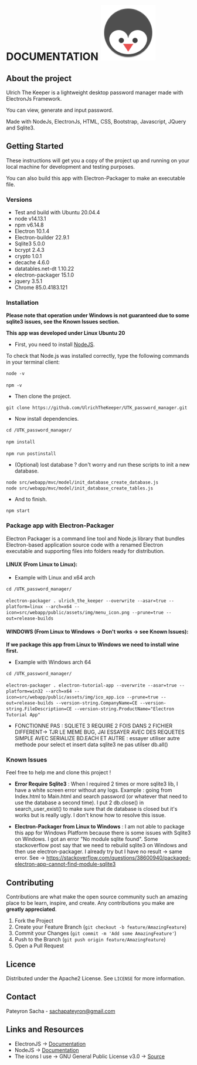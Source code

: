 # DOCUMENTATION <img src="src/webapp/public/assets/img/main_icon.png" width=150 />


## About the project

Ulrich The Keeper is a lightweight desktop password manager made with ElectronJs Framework.

You can view, generate and input password.

Made with NodeJs, ElectronJs, HTML, CSS, Bootstrap, Javascript, JQuery and Sqlite3.

## Getting Started

These instructions will get you a copy of the project up and running on your local machine for development and testing purposes.

You can also build this app with Electron-Packager to make an executable file.

### Versions

* Test and build with Ubuntu 20.04.4
* node v14.13.1
* npm  v6.14.8
* Electron 10.1.4
* Electron-builder 22.9.1
* Sqlite3 5.0.0
* bcrypt 2.4.3
* crypto 1.0.1
* decache 4.6.0
* datatables.net-dt 1.10.22
* electron-packager 15.1.0
* jquery 3.5.1
* Chrome 85.0.4183.121


### Installation

**Please note that operation under Windows is not guaranteed due to some sqlite3 issues, see the Known Issues section.**

**This app was developed under Linux Ubuntu 20**

* First, you need to install [NodeJS]( https://nodejs.org/en/download/).

To check that Node.js was installed correctly, type the following commands in your terminal client:

```
node -v

npm -v

```

* Then clone the project.

```
git clone https://github.com/UlrichTheKeeper/UTK_password_manager.git
```

* Now install dependencies.

```
cd /UTK_password_manager/

npm install

npm run postinstall
```
* (Optional) lost database ? don't worry and run these scripts to init a new database.

```
node src/webapp/mvc/model/init_database_create_database.js
node src/webapp/mvc/model/init_database_create_tables.js
```

* And to finish.

```
npm start
```

### Package app with Electron-Packager

Electron Packager is a command line tool and Node.js library that bundles Electron-based application source code with a renamed Electron executable and supporting files into folders ready for distribution.

#### LINUX (From Linux to Linux):

* Example with Linux and x64 arch

```
cd /UTK_password_manager/

electron-packager . ulrich_the_keeper --overwrite --asar=true --platform=linux --arch=x64 --icon=src/webapp/public/assets/img/menu_icon.png --prune=true --out=release-builds
```

#### WINDOWS (From Linux to Windows -> Don't works -> see Known Issues):

**If we package this app from Linux to Windows we need to install wine first.**

* Example with Windows arch 64

```
cd /UTK_password_manager/

electron-packager . electron-tutorial-app --overwrite --asar=true --platform=win32 --arch=x64 --icon=src/webapp/public/assets/img/ico_app.ico --prune=true --out=release-builds --version-string.CompanyName=CE --version-string.FileDescription=CE --version-string.ProductName="Electron Tutorial App"
```


- FONCTIONNE PAS : SQLIETE 3 REQUIRE 2 FOIS DANS 2 FICHIER DIFFERENT-> TJR LE MEME BUG, JAI ESSAYER AVEC DES REQUETES SIMPLE AVEC SERIALIZE BD.EACH ET AUTRE : essayer utiliser autre methode pour select et insert data sqlite3 ne pas utilser db.all()


### Known Issues

Feel free to help me and clone this project ! 

* **Error Require Sqlite3** :  When I required 2 times or more sqlite3 lib, I have a white screen error without any logs. Example : going from Index.html to Main.html and search password (or whatever that need to use the database a second time). I put 2 db.close() in search_user_exist() to make sure that de database is closed but it's works but is really ugly. I don't know how to resolve this issue.

* **Electron-Packager from Linux to Windows** : I am not able to package this app for Windows Platform because there is some issues with Sqlite3 on Windows. I got an error "No module sqlite found". Some stackoverflow post say that we need to rebuild sqlite3 on Windows and then use electron-packager. I already try but I have no result -> same error. See -> https://stackoverflow.com/questions/38600940/packaged-electron-app-cannot-find-module-sqlite3 

## Contributing

Contributions are what make the open source community such an amazing place to be learn, inspire, and create. Any contributions you make are **greatly appreciated**.

1. Fork the Project
2. Create your Feature Branch (`git checkout -b feature/AmazingFeature`)
3. Commit your Changes (`git commit -m 'Add some AmazingFeature'`)
4. Push to the Branch (`git push origin feature/AmazingFeature`)
5. Open a Pull Request

## Licence

Distributed under the Apache2 License. See `LICENSE` for more information.

## Contact

Pateyron Sacha - sachapateyron@gmail.com

## Links and Resources

* ElectronJS -> [Documentation]( https://www.electronjs.org/)
* NodeJS -> [Documentation]( https://nodejs.org/)
* The icons I use -> GNU General Public License v3.0 -> [Source]( https://iconarchive.com/show/papirus-apps-icons-by-papirus-team/pingus-icon-icon.html)
